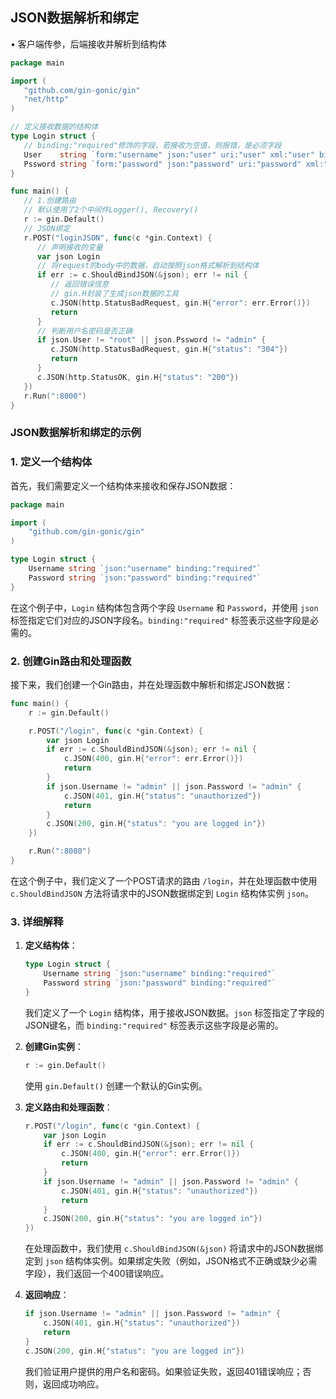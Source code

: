 ## JSON数据解析和绑定

• 客户端传参，后端接收并解析到结构体

```go
package main

import (
   "github.com/gin-gonic/gin"
   "net/http"
)

// 定义接收数据的结构体
type Login struct {
   // binding:"required"修饰的字段，若接收为空值，则报错，是必须字段
   User    string `form:"username" json:"user" uri:"user" xml:"user" binding:"required"`
   Pssword string `form:"password" json:"password" uri:"password" xml:"password" binding:"required"`
}

func main() {
   // 1.创建路由
   // 默认使用了2个中间件Logger(), Recovery()
   r := gin.Default()
   // JSON绑定
   r.POST("loginJSON", func(c *gin.Context) {
      // 声明接收的变量
      var json Login
      // 将request的body中的数据，自动按照json格式解析到结构体
      if err := c.ShouldBindJSON(&json); err != nil {
         // 返回错误信息
         // gin.H封装了生成json数据的工具
         c.JSON(http.StatusBadRequest, gin.H{"error": err.Error()})
         return
      }
      // 判断用户名密码是否正确
      if json.User != "root" || json.Pssword != "admin" {
         c.JSON(http.StatusBadRequest, gin.H{"status": "304"})
         return
      }
      c.JSON(http.StatusOK, gin.H{"status": "200"})
   })
   r.Run(":8000")
}
```

### JSON数据解析和绑定的示例

### 1. 定义一个结构体

首先，我们需要定义一个结构体来接收和保存JSON数据：

```go
package main

import (
    "github.com/gin-gonic/gin"
)

type Login struct {
    Username string `json:"username" binding:"required"`
    Password string `json:"password" binding:"required"`
}

```

在这个例子中，`Login` 结构体包含两个字段 `Username` 和 `Password`，并使用 `json` 标签指定它们对应的JSON字段名。`binding:"required"` 标签表示这些字段是必需的。

### 2. 创建Gin路由和处理函数

接下来，我们创建一个Gin路由，并在处理函数中解析和绑定JSON数据：

```go
func main() {
    r := gin.Default()

    r.POST("/login", func(c *gin.Context) {
        var json Login
        if err := c.ShouldBindJSON(&json); err != nil {
            c.JSON(400, gin.H{"error": err.Error()})
            return
        }
        if json.Username != "admin" || json.Password != "admin" {
            c.JSON(401, gin.H{"status": "unauthorized"})
            return
        }
        c.JSON(200, gin.H{"status": "you are logged in"})
    })

    r.Run(":8080")
}

```

在这个例子中，我们定义了一个POST请求的路由 `/login`，并在处理函数中使用 `c.ShouldBindJSON` 方法将请求中的JSON数据绑定到 `Login` 结构体实例 `json`。

### 3. 详细解释

1. **定义结构体**：
    
    ```go
    type Login struct {
        Username string `json:"username" binding:"required"`
        Password string `json:"password" binding:"required"`
    }
    
    ```
    
    我们定义了一个 `Login` 结构体，用于接收JSON数据。`json` 标签指定了字段的JSON键名，而 `binding:"required"` 标签表示这些字段是必需的。
    
2. **创建Gin实例**：
    
    ```go
    r := gin.Default()
    
    ```
    
    使用 `gin.Default()` 创建一个默认的Gin实例。
    
3. **定义路由和处理函数**：
    
    ```go
    r.POST("/login", func(c *gin.Context) {
        var json Login
        if err := c.ShouldBindJSON(&json); err != nil {
            c.JSON(400, gin.H{"error": err.Error()})
            return
        }
        if json.Username != "admin" || json.Password != "admin" {
            c.JSON(401, gin.H{"status": "unauthorized"})
            return
        }
        c.JSON(200, gin.H{"status": "you are logged in"})
    })
    
    ```
    
    在处理函数中，我们使用 `c.ShouldBindJSON(&json)` 将请求中的JSON数据绑定到 `json` 结构体实例。如果绑定失败（例如，JSON格式不正确或缺少必需字段），我们返回一个400错误响应。
    
4. **返回响应**：
    
    ```go
    if json.Username != "admin" || json.Password != "admin" {
        c.JSON(401, gin.H{"status": "unauthorized"})
        return
    }
    c.JSON(200, gin.H{"status": "you are logged in"})
    
    ```
    
    我们验证用户提供的用户名和密码。如果验证失败，返回401错误响应；否则，返回成功响应。